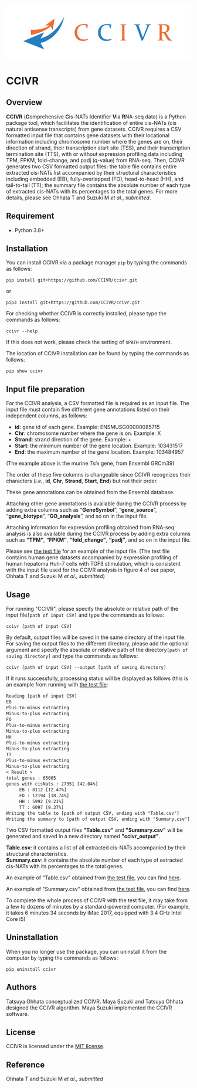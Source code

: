 ![CCIVR_LOGO](https://github.com/CCIVR/ccivr/blob/main/CCIVR_logo.png)


# CCIVR

## Overview
**CCIVR** (**C**omprehensive **C**is-NATs **I**dentifier **V**ia **R**NA-seq data) is a Python package tool, which facilitates the identification of entire cis-NATs (cis natural antisense transcripts) from gene datasets. CCIVR requires a CSV formatted input file that contains gene datasets with their locational information including chromosome number where the genes are on, their direction of strand, their transcription start site (TSS), and their transcription termination site (TTS), with or without expression profiling data including TPM, FPKM, fold-change, and padj (q-value) from RNA-seq. Then, CCIVR generates two CSV formatted output files: the table file contains entire extracted cis-NATs list accompanied by their structural characteristics including embedded (EB), fully-overlapped (FO), head-to-head (HH), and tail-to-tail (TT); the summary file contains the absolute number of each type of extracted cis-NATs with its percentages to the total genes. For more details, please see Ohhata T and Suzuki M *et al*., *submitted*.

## Requirement

* Python 3.8+

## Installation

You can install CCIVR via a package manager `pip` by typing the commands as follows:  

```
pip install git+https://github.com/CCIVR/ccivr.git
```  
or
```
pip3 install git+https://github.com/CCIVR/ccivr.git
```

For checking whether CCIVR is correctly installed, please type the commands as follows:

```
ccivr --help
```
If this does not work, please check the setting of `$PATH` environment. 


The location of CCIVR installation can be found by typing the commands as follows:

```
pip show ccivr
``` 

## Input file preparation
For the CCIVR analysis, a CSV formatted file is required as an input file. The input file must contain five different gene annotations listed on their independent columns, as follows: 

- **id**: gene id of each gene. Example: ENSMUSG00000085715   
- **Chr**: chromosome number where the gene is on. Example: X
- **Strand**: strand direction of the gene. Example: +
- **Start**: the minimum number of the gene location. Example: 103431517
- **End**: the maximum number of the gene location. Example: 103484957

(The example above is the murine *Tsix* gene, from Ensembl GRCm39)  

The order of these five columns is changeable since CCIVR recognizes their characters (*i.e.*, **id**, **Chr**, **Strand**, **Start**, **End**) but not their order.

These gene annotations can be obtained from the Ensembl database. 

Attaching other gene annotations is available during the CCIVR process by adding extra columns such as “**GeneSymbol**”, “**gene_source**”, “**gene_biotype**”, “**GO_analysis**”, and so on in the input file.

Attaching information for expression profiling obtained from RNA-seq analysis is also available during the CCIVR process by adding extra columns such as **“TPM”**, **“FPKM”**, **“fold_change”**, **“padj”**, and so on in the input file. 

Please see [the test file](https://github.com/CCIVR/ccivr/blob/main/data/Test_file.csv) for an example of the input file. 
(The test file contains human gene datasets accompanied by expression profiling of human hepatoma Huh-7 cells with TGFß
stimulation, which is consistent with the input file used for the CCIVR analysis in figure 4 of our paper, Ohhata T and Suzuki M *et al*., *submitted*)


## Usage

For running "CCIVR", please specify the absolute or relative path of the input file```[path of input CSV]``` and type the commands as follows:

```
ccivr [path of input CSV] 
```

By default, output files will be saved in the same directory of the input file. For saving the output files to the different directory, please add the optional argument and specify the absolute or relative path of the directory```[path of saving directory]``` and type the commands as follows:

```
ccivr [path of input CSV] --output [path of saving directory]
```

If it runs successfully, processing status will be displayed as follows (this is an example from running with [the test file](https://github.com/CCIVR/ccivr/blob/main/data/Test_file.csv):

```
Reading [path of input CSV]
EB
Plus-to-minus extracting
Minus-to-plus extracting
FO
Plus-to-minus extracting
Minus-to-plus extracting
HH
Plus-to-minus extracting
Minus-to-plus extracting
TT
Plus-to-minus extracting
Minus-to-plus extracting
< Result >
total genes : 65065
genes with cisNats : 27351 [42.04%]
     EB : 8112 [12.47%]
     FO : 12194 [18.74%]
     HH : 5992 [9.21%]
     TT : 6097 [9.37%]
Writing the table to [path of output CSV, ending with "Table.csv"]
Writing the summary to [path of output CSV, ending with "Summary.csv"]
```

Two CSV formatted output files **"Table.csv"** and **"Summary.csv"** will be generated and saved in a new directory named **"ccivr_output"**.  

**Table.csv**: it contains a list of all extracted cis-NATs accompanied by their structural characteristics.  
**Summary.csv**: it contains the absolute number of each type of extracted cis-NATs with its percentages to the total genes. 

An example of "Table.csv" obtained from [the test file](https://github.com/CCIVR/ccivr/blob/main/data/Test_file.csv), you can find [here](https://github.com/CCIVR/ccivr/blob/main/data/Table.csv).

An example of "Summary.csv" obtained from [the test file](https://github.com/CCIVR/ccivr/blob/main/data/Test_file.csv), you can find [here](https://github.com/CCIVR/ccivr/blob/main/data/Summary.csv).



To complete the whole process of CCIVR with the test file, it may take from a few to dozens of minutes by a standard-powered computer. (For example, it takes 6 minutes 34 seconds by iMac 2017, equipped with 3.4 GHz Intel Core i5)

## Uninstallation
When you no longer use the package, you can uninstall it from the computer by typing the commands as follows:

```
pip uninstall ccivr
```

## Authors
Tatsuya Ohhata conceptualized CCIVR. Maya Suzuki and Tatsuya Ohhata designed the CCIVR algorithm. Maya Suzuki implemented the CCIVR software.

## License
CCIVR is licensed under the [MIT license](https://github.com/CCIVR/ccivr/blob/main/LICENSE).

## Reference
Ohhata T and Suzuki M *et al*., *submitted*
